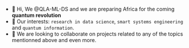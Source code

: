 - 👋 Hi, We @QLA-ML-DS and we are preparing Africa for the coming **quantum revolution**
- 👀 Our interests: `research in data science`, `smart systems engineering` and  `quantum information`.
- 💞️ We are looking to collaborate on projects related to any of the topics mentionned above and even more.


<!---
QLA-ML-DS/QLA-ML-DS is a ✨ special ✨ repository because its `README.md` (this file) appears on your GitHub profile.
- 📫 How to reach me ...
- 🌱 I’m currently learning ...
You can click the Preview link to take a look at your changes.
--->
